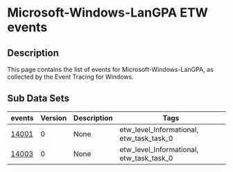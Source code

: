 # Microsoft-Windows-LanGPA ETW events

## Description
This page contains the list of events for Microsoft-Windows-LanGPA, as collected by the Event Tracing for Windows.

## Sub Data Sets
|events|Version|Description|Tags|
|---|---|---|---|
|[14001](events/event-14001.md)|0|None|etw_level_Informational, etw_task_task_0|
|[14003](events/event-14003.md)|0|None|etw_level_Informational, etw_task_task_0|

